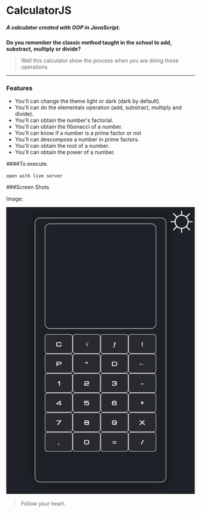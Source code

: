 # CalculatorJS
#####  A calculator created with OOP in JavaScript.
**Do you remember the classic method taught in the school to add, substract, multiply or divide?**
> Well this calculator show the process when you are doing those operations

-------------
### Features
- You'll can change the theme light or dark (dark by default).
- You'll can do the elementals operation (add, substract, multiply and divide).
- You'll can obtain the number's factorial.
- You'll can obtain the fibonacci of a number.
- You'll can know if a number is a prime factor or not
- You'll can descompose a number in prime factors.
- You'll can obtain the root of a number.
- You'll can obtain the power of a number.


####To execute.

`open with live server`


###Screen Shots

Image:

![](https://github.com/DaveB4r/calculatorJS/blob/16b1edb9338d6cf9a63846070bc8e2bdb95e871e/assets/images/calculator.png)

> Follow your heart.

